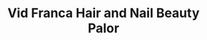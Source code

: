 ---
title: "Vid Franca Hair and Nail Beauty Palor"
url: /accra/vid-franca-hair-and-nail-beauty-palor/
shop: Kosmetik
---